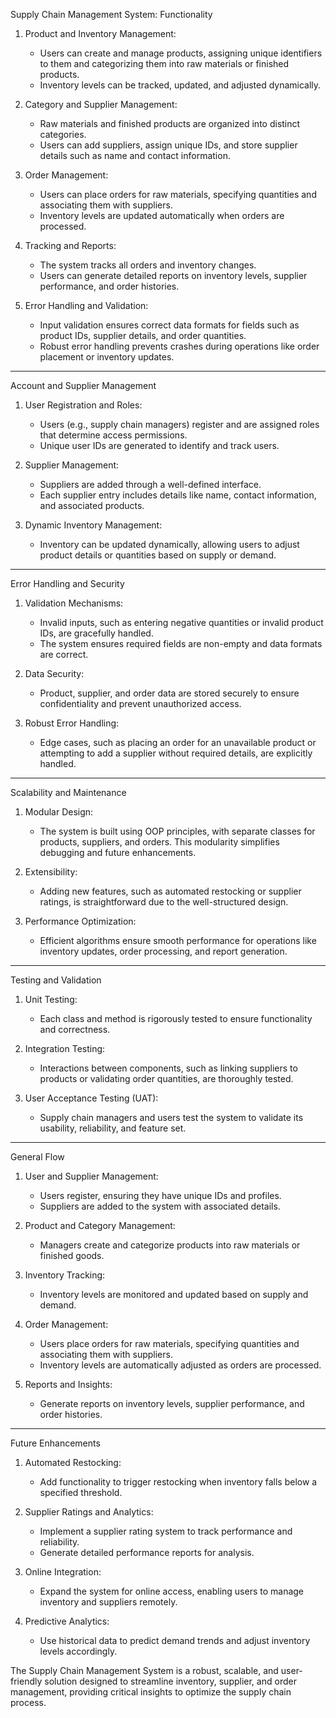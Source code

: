 Supply Chain Management System: Functionality

1. Product and Inventory Management:
   - Users can create and manage products, assigning unique identifiers to them and categorizing them into raw materials or finished products.
   - Inventory levels can be tracked, updated, and adjusted dynamically.

2. Category and Supplier Management:
   - Raw materials and finished products are organized into distinct categories.
   - Users can add suppliers, assign unique IDs, and store supplier details such as name and contact information.

3. Order Management:
   - Users can place orders for raw materials, specifying quantities and associating them with suppliers.
   - Inventory levels are updated automatically when orders are processed.

4. Tracking and Reports:
   - The system tracks all orders and inventory changes.
   - Users can generate detailed reports on inventory levels, supplier performance, and order histories.

5. Error Handling and Validation:
   - Input validation ensures correct data formats for fields such as product IDs, supplier details, and order quantities.
   - Robust error handling prevents crashes during operations like order placement or inventory updates.

---

Account and Supplier Management

1. User Registration and Roles:
   - Users (e.g., supply chain managers) register and are assigned roles that determine access permissions.
   - Unique user IDs are generated to identify and track users.

2. Supplier Management:
   - Suppliers are added through a well-defined interface.
   - Each supplier entry includes details like name, contact information, and associated products.

3. Dynamic Inventory Management:
   - Inventory can be updated dynamically, allowing users to adjust product details or quantities based on supply or demand.

---

Error Handling and Security

1. Validation Mechanisms:
   - Invalid inputs, such as entering negative quantities or invalid product IDs, are gracefully handled.
   - The system ensures required fields are non-empty and data formats are correct.

2. Data Security:
   - Product, supplier, and order data are stored securely to ensure confidentiality and prevent unauthorized access.

3. Robust Error Handling:
   - Edge cases, such as placing an order for an unavailable product or attempting to add a supplier without required details, are explicitly handled.

---

Scalability and Maintenance

1. Modular Design:
   - The system is built using OOP principles, with separate classes for products, suppliers, and orders. This modularity simplifies debugging and future enhancements.

2. Extensibility:
   - Adding new features, such as automated restocking or supplier ratings, is straightforward due to the well-structured design.

3. Performance Optimization:
   - Efficient algorithms ensure smooth performance for operations like inventory updates, order processing, and report generation.

---

Testing and Validation

1. Unit Testing:
   - Each class and method is rigorously tested to ensure functionality and correctness.

2. Integration Testing:
   - Interactions between components, such as linking suppliers to products or validating order quantities, are thoroughly tested.

3. User Acceptance Testing (UAT):
   - Supply chain managers and users test the system to validate its usability, reliability, and feature set.

---

General Flow

1. User and Supplier Management:
   - Users register, ensuring they have unique IDs and profiles.
   - Suppliers are added to the system with associated details.

2. Product and Category Management:
   - Managers create and categorize products into raw materials or finished goods.

3. Inventory Tracking:
   - Inventory levels are monitored and updated based on supply and demand.

4. Order Management:
   - Users place orders for raw materials, specifying quantities and associating them with suppliers.
   - Inventory levels are automatically adjusted as orders are processed.

5. Reports and Insights:
   - Generate reports on inventory levels, supplier performance, and order histories.

---

Future Enhancements

1. Automated Restocking:
   - Add functionality to trigger restocking when inventory falls below a specified threshold.

2. Supplier Ratings and Analytics:
   - Implement a supplier rating system to track performance and reliability.
   - Generate detailed performance reports for analysis.

3. Online Integration:
   - Expand the system for online access, enabling users to manage inventory and suppliers remotely.

4. Predictive Analytics:
   - Use historical data to predict demand trends and adjust inventory levels accordingly.

The Supply Chain Management System is a robust, scalable, and user-friendly solution designed to streamline inventory, supplier, and order management, providing critical insights to optimize the supply chain process.
